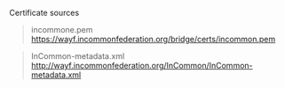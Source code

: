 Certificate sources

> incommone.pem
https://wayf.incommonfederation.org/bridge/certs/incommon.pem

> InCommon-metadata.xml
http://wayf.incommonfederation.org/InCommon/InCommon-metadata.xml

